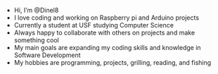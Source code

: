 - Hi, I’m @Dinel8
- I love coding and working on Raspberry pi and Arduino projects
- Currently a student at USF studying Computer Science
- Always happy to collaborate with others on projects and make something cool
- My main goals are expanding my coding skills and knowledge in Software Development
- My hobbies are programming, projects, grilling, reading, and fishing
